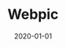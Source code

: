 ---
title: "Webpic"
blurb: "An opinionated Mac application for processing and uploading images. Optimized to make image loading modern, fast, and lightweight."
platform: "macOS & SwiftUI"
link: "https://jameslittle.me/webpic"
github: "https://jameslittle.me/webpic"
external: true
when: "2020–"
tags: portfolio
date: 2020-01-01
---